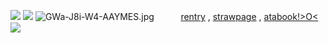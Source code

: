 ![](https://64.media.tumblr.com/9450765e9b44d4f9a6e93ccf8ccdff61/55e3046c34c38e44-5d/s400x600/aa49232de2a769a866783d7eb2cc2c9dbaf0ee26.gifv) ![](https://64.media.tumblr.com/2f639ab375acf5153db125b59127a1c1/55e3046c34c38e44-ee/s400x600/3c2ca34b7a481f938f4ca836df8e18a631615512.gifv)
 ![GWa-J8i-W4-AAYMES.jpg](https://file.garden/Zu45dkPYuzlvwhxX/Untitled69_20241209221015.png)
ㅤㅤㅤ[rentry](https://rentry.co/chuuyaglazer) , [strawpage](https://chuuyaglazer.straw.page) , [atabook!>O<](https://uponthetaintedsorrow.atabook.org/) ![](https://64.media.tumblr.com/9450765e9b44d4f9a6e93ccf8ccdff61/55e3046c34c38e44-5d/s400x600/aa49232de2a769a866783d7eb2cc2c9dbaf0ee26.gifv)
